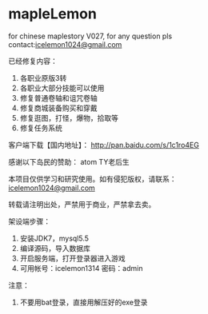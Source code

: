 # mapleLemon
for chinese maplestory V027, for any question pls contact:icelemon1024@gmail.com

已经修复内容：

1. 各职业原版3转
2. 各职业大部分技能可以使用
3. 修复普通卷轴和诅咒卷轴
4. 修复商城装备购买和穿戴
5. 修复逛图，打怪，爆物，拾取等
6. 修复任务系统

客户端下载【国内地址】：
http://pan.baidu.com/s/1c1ro4EG

感谢以下岛民的赞助：
atom
TY老后生

本项目仅供学习和研究使用。如有侵犯版权，请联系：icelemon1024@gmail.com

转载请注明出处，严禁用于商业，严禁拿去卖。

架设端步骤：

1. 安装JDK7，mysql5.5
2. 编译源码，导入数据库
3. 开启服务端，打开登录器进入游戏
4. 可用帐号：icelemon1314 密码：admin

注意：
1. 不要用bat登录，直接用解压好的exe登录